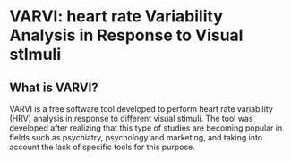 VARVI: heart rate Variability Analysis in Response to Visual stImuli
=====



What is VARVI?
--------------

VARVI is a free software tool developed to perform heart rate variability (HRV) analysis in response to different visual stimuli. The tool was developed after realizing that this type of studies are becoming popular in fields such as psychiatry, psychology and marketing, and taking into account the lack of specific tools for this purpose.
